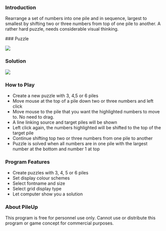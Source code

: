 ### Introduction

Rearrange a set of numbers into one pile and in sequence, largest to smallest by
shifting two or three numbers from top of one pile to another. A rather hard
puzzle, needs considerable visual thinking.

### Puzzle

![](../img/pileup_help1.gif)

### Solution

![](../img/pileup_help2.gif)

### How to Play

-   Create a new puzzle with 3, 4,5 or 6 piles
-   Move mouse at the top of a pile down two or three numbers and left click
-   Move mouse to the pile that you want the highlighted numbers to move to. No
    need to drag.
-   A line linking source and target piles will be shown
-   Left click again, the numbers highlighted will be shifted to the top of the
    target pile
-   Continue shifting top two or three numbers from one pile to another
-   Puzzle is solved when all numbers are in one pile with the largest number at
    the bottom and number 1 at top

### Program Features

-   Create puzzles with 3, 4, 5 or 6 piles
-   Set display colour schemes
-   Select fontname and size
-   Select grid display type
-   Let computer show you a solution

### About PileUp

This program is free for personnel use only. Cannot use or distribute this
program or game concept for commercial purposes.
